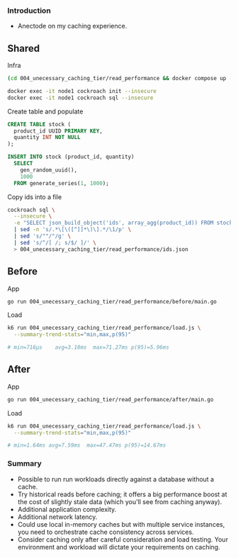 ### Introduction

* Anectode on my caching experience.

## Shared

Infra

``` sh
(cd 004_unecessary_caching_tier/read_performance && docker compose up -d)

docker exec -it node1 cockroach init --insecure
docker exec -it node1 cockroach sql --insecure
```

Create table and populate

``` sql
CREATE TABLE stock (
  product_id UUID PRIMARY KEY,
  quantity INT NOT NULL
);

INSERT INTO stock (product_id, quantity)
  SELECT
    gen_random_uuid(),
    1000
  FROM generate_series(1, 1000);
```

Copy ids into a file

``` sh
cockroach sql \
  --insecure \
  -e "SELECT json_build_object('ids', array_agg(product_id)) FROM stock" \
  | sed -n 's/.*\[\([^]]*\)\].*/\1/p' \
  | sed 's/""/"/g' \
  | sed 's/^/[ /; s/$/ ]/' \
  > 004_unecessary_caching_tier/read_performance/ids.json
```

## Before

App

``` sh
go run 004_unecessary_caching_tier/read_performance/before/main.go
```

Load

``` sh
k6 run 004_unecessary_caching_tier/read_performance/load.js \
  --summary-trend-stats="min,max,p(95)"

# min=716µs    avg=3.18ms  max=71.27ms p(95)=5.96ms
```

## After

App

``` sh
go run 004_unecessary_caching_tier/read_performance/after/main.go
```

Load

``` sh
k6 run 004_unecessary_caching_tier/read_performance/load.js \
  --summary-trend-stats="min,max,p(95)"

# min=1.64ms avg=7.59ms  max=47.47ms p(95)=14.67ms
```

### Summary

* Possible to run run workloads directly against a database without a cache.
* Try historical reads before caching; it offers a big performance boost at the cost of slightly stale data (which you'll see from caching anyway).
* Additional application complexity.
* Additional network latency.
* Could use local in-memory caches but with multiple service instances, you need to orchestrate cache consistency across services.
* Consider caching only after careful consideration and load testing. Your environment and workload will dictate your requirements on caching.